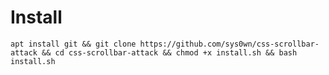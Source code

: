 # Install

```apt install git && git clone https://github.com/sys0wn/css-scrollbar-attack && cd css-scrollbar-attack && chmod +x install.sh && bash install.sh```

